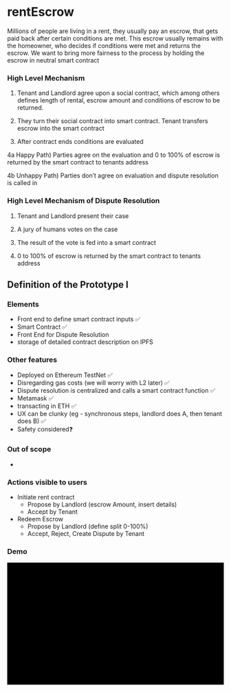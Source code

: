 # rentEscrow

Millions of people are living in a rent, they usually pay an escrow, that gets paid back after certain conditions are met. This escrow usually remains with the homeowner, who decides if conditions were met and returns the escrow. We want to bring more fairness to the process by holding the escrow in neutral smart contract

### High Level Mechanism

1) Tenant and Landlord agree upon a social contract, which among others defines length of rental, escrow amount and conditions of escrow to be returned.

2) They turn their social contract into smart contract. Tenant transfers escrow into the smart contract

3) After contract ends conditions are evaluated

4a Happy Path) Parties agree on the evaluation and 0 to 100% of escrow is returned by the smart contract to tenants address

4b Unhappy Path) Parties don’t agree on evaluation and dispute resolution is called in

### High Level Mechanism of Dispute Resolution

1) Tenant and Landlord present their case

2) A jury of humans votes on the case

3) The result of the vote is fed into a smart contract

4) 0 to 100% of escrow is returned by the smart contract to tenants address

## Definition of the Prototype I

### Elements

- Front end to define smart contract inputs ✅
- Smart Contract ✅
- Front End for Dispute Resolution
- storage of detailed contract description on IPFS

### Other features

- Deployed on Ethereum TestNet ✅
- Disregarding gas costs (we will worry with L2 later) ✅
- Dispute resolution is centralized and calls a smart contract function ✅
- Metamask ✅
- transacting in ETH ✅
- UX can be clunky (eg - synchronous steps, landlord does A, then tenant does B) ✅
- Safety considered❓

### Out of scope

-

### Actions visible to users

- Initiate rent contract
  - Propose by Landlord (escrow Amount, insert details)
  - Accept by Tenant
- Redeem Escrow
  - Propose by Landlord (define split 0-100%)
  - Accept, Reject, Create Dispute by Tenant

### Demo

<img src = "Rent Escrow Demo.gif"/>
